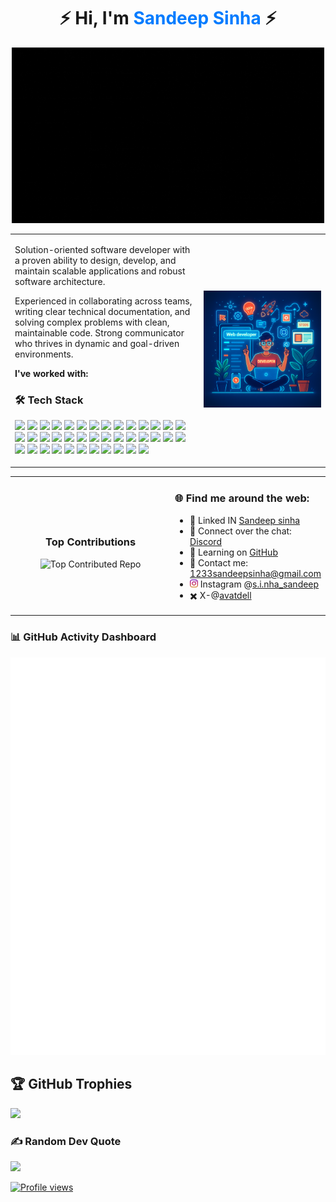 <h1 align="center">
  ⚡ Hi, I'm <span style="color:#007bff;">Sandeep Sinha</span> ⚡
</h1>
<p align="center">
  <img src="./images/first.gif" width="500" alt="" />
</p>

<table>
  <tr>
    <td width="60%">
      
Solution-oriented software developer with a proven ability to design, develop, and maintain scalable applications and robust software architecture.

Experienced in collaborating across teams, writing clear technical documentation, and solving complex problems with clean, maintainable code. Strong communicator who thrives in dynamic and goal-driven environments.



**I've worked with:**

### 🛠 Tech Stack

<p align="left">
  <!-- Languages -->
  <img src="https://img.shields.io/badge/Javascript-F7DF1E?logo=javascript&logoColor=000" />
  <img src="https://img.shields.io/badge/Typescript-3178C6?logo=typescript&logoColor=fff" />
  <img src="https://img.shields.io/badge/C-A8B9CC?logo=c&logoColor=000" />
  <img src="https://img.shields.io/badge/C++-00599C?logo=c%2B%2B&logoColor=fff" />
  <img src="https://img.shields.io/badge/Python-3776AB?logo=python&logoColor=fff" />
  <img src="https://img.shields.io/badge/HTML5-E34F26?logo=html5&logoColor=fff" />
  <img src="https://img.shields.io/badge/CSS3-1572B6?logo=css3&logoColor=fff" />

  <!-- Frontend -->
  <img src="https://img.shields.io/badge/React-20232A?logo=react&logoColor=61DAFB" />
  <img src="https://img.shields.io/badge/Tailwind-06B6D4?logo=tailwindcss&logoColor=fff" />
  <img src="https://img.shields.io/badge/ReactRouter-CA4245?logo=react-router&logoColor=fff" />
  <img src="https://img.shields.io/badge/Redux-764ABC?logo=redux&logoColor=fff" />
  <img src="https://img.shields.io/badge/Vite-646CFF?logo=vite&logoColor=fff" />
  <img src="https://img.shields.io/badge/Bootstrap-7952B3?logo=bootstrap&logoColor=fff" />
  <img src="https://img.shields.io/badge/3js-000000?logo=three.js&logoColor=white" />
  <img src="https://img.shields.io/badge/R3F-000000?logo=three.js&logoColor=white" />
  <img src="https://img.shields.io/badge/EJS-444444?logo=ejs&logoColor=fff" />
  <img src="https://img.shields.io/badge/ReactHookForm-EC5990?logo=reacthookform&logoColor=fff" />

  <!-- Backend / Databases -->
  <img src="https://img.shields.io/badge/Node.js-339933?logo=node.js&logoColor=fff" />
  <img src="https://img.shields.io/badge/Express.js-000000?logo=express&logoColor=fff" />
  <img src="https://img.shields.io/badge/MongoDB-47A248?logo=mongodb&logoColor=fff" />
  <img src="https://img.shields.io/badge/MongoDB%20Atlas-47A248?logo=mongodb&logoColor=white" />
  <img src="https://img.shields.io/badge/MySQL-4479A1?logo=mysql&logoColor=fff" />
  <img src="https://img.shields.io/badge/Firebase-FFCA28?logo=firebase&logoColor=000" />
  <img src="https://img.shields.io/badge/Oracle-F80000?logo=oracle&logoColor=fff" />
  <img src="https://img.shields.io/badge/JWT-000000?logo=jsonwebtokens&logoColor=fff" />
  <img src="https://img.shields.io/badge/Render-46E3B7?logo=render&logoColor=000" />
  <img src="https://img.shields.io/badge/Vercel-000000?logo=vercel&logoColor=fff" />

  <!-- Tools -->
  <img src="https://img.shields.io/badge/Git-F05032?logo=git&logoColor=fff" />
  <img src="https://img.shields.io/badge/GitHub-181717?logo=github&logoColor=fff" />
  <img src="https://img.shields.io/badge/GitLab-FCA121?logo=gitlab&logoColor=fff" />
  <img src="https://img.shields.io/badge/GitHub%20Pages-222222?logo=githubpages&logoColor=white" />
  <img src="https://img.shields.io/badge/Google%20Cloud-4285F4?logo=googlecloud&logoColor=fff" />
  <img src="https://img.shields.io/badge/Netlify-00C7B7?logo=netlify&logoColor=fff" />
  <img src="https://img.shields.io/badge/Postman-FF6C37?logo=postman&logoColor=fff" />
  <img src="https://img.shields.io/badge/ThunderClient-000000?logoColor=white" />
  <img src="https://img.shields.io/badge/Cloudinary-3448C5?logo=cloudinary&logoColor=fff" />
  <img src="https://img.shields.io/badge/Multer-0E8A16?logo=npm&logoColor=fff" />

  <!-- DB Tools -->
  <img src="https://img.shields.io/badge/SQL%20Server%20Mgmt%20Studio-CC2927?logo=microsoftsqlserver&logoColor=fff" />
  <img src="https://img.shields.io/badge/SQL%20Server%20CE-CC2927?logo=microsoftsqlserver&logoColor=fff" />
</p>


</td >
    <td align="center">
      <img src="./images/profile.png" width="300px" />
    </td>
  </tr>
</table>

<table align="center">
  <tr>
    <td width="62%" align="center">
      <h3>Top Contributions</h3>
      <img src="https://github-contributor-stats.vercel.app/api?username=sinhasandeep2006&limit=5&theme=dark&combine_all_yearly_contributions=true" alt="Top Contributed Repo">
    </td>
    <td width="46%">
      <h3>🌐 Find me around the web:</h3>
      <ul>
       <li>🪼 Linked IN <a href="https://linkedin.com/in/sandeep-sinha-full-stack">Sandeep sinha</a></li>
        <li>🕎 Connect over the chat: <a href="https://discord.com/invite/JTXBVvXeTx">Discord</a></li>
        <li>🧠 Learning on <a href="https://github.com/sinhasandeep2006/">GitHub</a></li>
        <li>💬 Contact me: <a href="mailto:1233sandeepsinha@gmail.com">1233sandeepsinha@gmail.com</a></li>
        <li><img src="./images/image.png" width="13px"> Instagram @<a href="https://www.instagram.com/s.i.nha_sandeep?igsh=MXB4azhhM2w4dnpzZQ==">s.i.nha_sandeep</a></li>
        <li>✖️ X-@<a href="https://x.com/avtadell?t=3_9eMboQYgsHZceDuERYXg&s=09">avatdell</a></li>
      </ul>
    </td>
  </tr>
</table>

### 📊 GitHub Activity Dashboard

![Metrics](https://raw.githubusercontent.com/sinhasandeep2006/sinhasandeep2006/main/metrics.svg)

## 🏆 GitHub Trophies
![](https://github-profile-trophy.vercel.app/?username=sinhasandeep2006&theme=radical&no-frame=false&no-bg=false&margin-w=4)

### ✍️ Random Dev Quote
![](https://quotes-github-readme.vercel.app/api?type=horizontal&theme=gruvbox)

[![Profile views](https://komarev.com/ghpvc/?username=sinhasandeep2006&label=Profile%20views&color=0e75b6&style=flat)](https://github.com/sinhasandeep2006)
